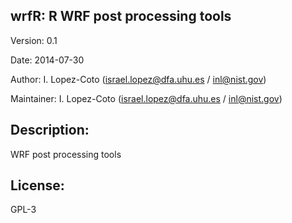 ## wrfR: R WRF post processing tools

Version: 0.1

Date: 2014-07-30

Author: I. Lopez-Coto (israel.lopez@dfa.uhu.es / inl@nist.gov)

Maintainer: I. Lopez-Coto (israel.lopez@dfa.uhu.es / inl@nist.gov)

## Description: 

WRF post processing tools

## License:

GPL-3
